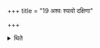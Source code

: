 +++
title = "19 अश्वः श्यावो दक्षिणा"

+++

<details><summary>थिते</summary>

19. A brown horse is the sacrificial gift. It is to be given to the Brahman-priest. 
</details>
